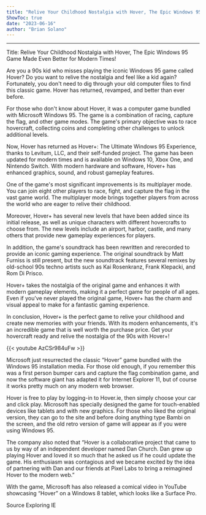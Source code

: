 ```yaml
---
title: "Relive Your Childhood Nostalgia with Hover, The Epic Windows 95 Game Made Even Better for Modern Times!"
ShowToc: true 
date: "2023-06-16"
author: "Brian Solano"
---
```

*****
Title: Relive Your Childhood Nostalgia with Hover, The Epic Windows 95 Game Made Even Better for Modern Times!

Are you a 90s kid who misses playing the iconic Windows 95 game called Hover? Do you want to relive the nostalgia and feel like a kid again? Fortunately, you don't need to dig through your old computer files to find this classic game. Hover has returned, revamped, and better than ever before.

For those who don't know about Hover, it was a computer game bundled with Microsoft Windows 95. The game is a combination of racing, capture the flag, and other game modes. The game's primary objective was to race hovercraft, collecting coins and completing other challenges to unlock additional levels.

Now, Hover has returned as Hover+: The Ultimate Windows 95 Experience, thanks to Levitum, LLC, and their self-funded project. The game has been updated for modern times and is available on Windows 10, Xbox One, and Nintendo Switch. With modern hardware and software, Hover+ has enhanced graphics, sound, and robust gameplay features.

One of the game's most significant improvements is its multiplayer mode. You can join eight other players to race, fight, and capture the flag in the vast game world. The multiplayer mode brings together players from across the world who are eager to relive their childhood.

Moreover, Hover+ has several new levels that have been added since its initial release, as well as unique characters with different hovercrafts to choose from. The new levels include an airport, harbor, castle, and many others that provide new gameplay experiences for players.

In addition, the game's soundtrack has been rewritten and rerecorded to provide an iconic gaming experience. The original soundtrack by Matt Furniss is still present, but the new soundtrack features several remixes by old-school 90s techno artists such as Kai Rosenkranz, Frank Klepacki, and Rom Di Prisco.

Hover+ takes the nostalgia of the original game and enhances it with modern gameplay elements, making it a perfect game for people of all ages. Even if you've never played the original game, Hover+ has the charm and visual appeal to make for a fantastic gaming experience.

In conclusion, Hover+ is the perfect game to relive your childhood and create new memories with your friends. With its modern enhancements, it's an incredible game that is well worth the purchase price. Get your hovercraft ready and relive the nostalgia of the 90s with Hover+!

{{< youtube AzCSr984uFw >}} 



Microsoft just resurrected the classic “Hover” game bundled with the Windows 95 installation media. For those old enough, if you remember this was a first person bumper cars and capture the flag combination game, and now the software giant has adapted it for Internet Explorer 11, but of course it works pretty much on any modern web browser.
 
Hover is free to play by logging-in to Hover.ie, then simply choose your car and click play. Microsoft has specially designed the game for touch-enabled devices like tablets and with new graphics. For those who liked the original version, they can go to the site and before doing anything type Bambi on the screen, and the old retro version of game will appear as if you were using Windows 95.
 

 
The company also noted that “Hover is a collaborative project that came to us by way of an independent developer named Dan Church. Dan grew up playing Hover and loved it so much that he asked us if he could update the game. His enthusiasm was contagious and we became excited by the idea of partnering with Dan and our friends at Pixel Labs to bring a reimagined Hover to the modern web.”
 
With the game, Microsoft has also released a comical video in YouTube showcasing “Hover” on a Windows 8 tablet, which looks like a Surface Pro.
 
Source Exploring IE




